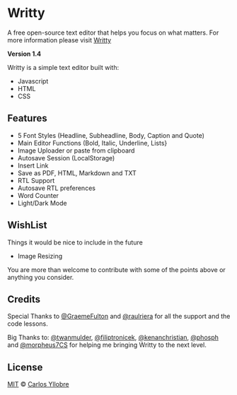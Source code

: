 # Writty
A free open-source text editor that helps you focus on what matters.
For more information please visit [Writty](https://iamcharlie.design/writty/)

**Version 1.4**

Writty is a simple text editor built with:

* Javascript
* HTML
* CSS

## Features

* 5 Font Styles (Headline, Subheadline, Body, Caption and Quote)
* Main Editor Functions (Bold, Italic, Underline, Lists}
* Image Uploader or paste from clipboard
* Autosave Session (LocalStorage)
* Insert Link
* Save as PDF, HTML, Markdown and TXT
* RTL Support
* Autosave RTL preferences
* Word Counter 
* Light/Dark Mode

## WishList
Things it would be nice to include in the future

* Image Resizing

You are more than welcome to contribute with some of the points above or anything you consider.

## Credits

Special Thanks to [@GraemeFulton](https://github.com/GraemeFulton) and [@raulriera](https://github.com/raulriera) for all the support and the code lessons. 

Big Thanks to:
[@twanmulder](https://github.com/twanmulder), [@filiptronicek](https://github.com/filiptronicek), [@kenanchristian](https://github.com/kenanchristian), [@phosph](https://github.com/phosph) and [@morpheus7CS](https://github.com/morpheus7CS) for helping me bringing Writty to the next level.

## License
[MIT](https://opensource.org/licenses/MIT) © [Carlos Yllobre](https://iamcharlie.design/)
